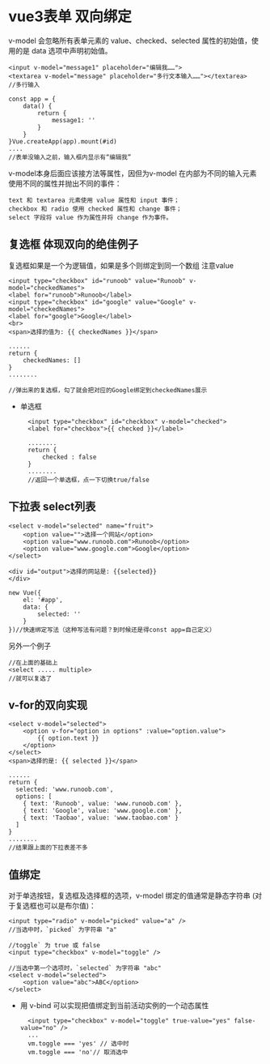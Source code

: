 # vue3表单 双向绑定
v-model 会忽略所有表单元素的 value、checked、selected 属性的初始值，使用的是 data 选项中声明初始值。

    <input v-model="message1" placeholder="编辑我……">
    <textarea v-model="message" placeholder="多行文本输入……"></textarea>
    //多行输入

    const app = {
        data() {
            return {
                message1: ''
            }
        }
    }Vue.createApp(app).mount(#id)
    ....
    //表单没输入之前，输入框内显示有“编辑我”
v-model本身后面应该接方法等属性，因但为v-model 在内部为不同的输入元素使用不同的属性并抛出不同的事件：

    text 和 textarea 元素使用 value 属性和 input 事件；
    checkbox 和 radio 使用 checked 属性和 change 事件；
    select 字段将 value 作为属性并将 change 作为事件。
## 复选框 体现双向的绝佳例子
复选框如果是一个为逻辑值，如果是多个则绑定到同一个数组
注意value

    <input type="checkbox" id="runoob" value="Runoob" v-model="checkedNames">
    <label for="runoob">Runoob</label>
    <input type="checkbox" id="google" value="Google" v-model="checkedNames">
    <label for="google">Google</label>
    <br>
    <span>选择的值为: {{ checkedNames }}</span>

    ......
    return {
        checkedNames: []
    }
    ........

    //弹出来的复选框，勾了就会把对应的Google绑定到checkedNames展示

* 单选框
  
        <input type="checkbox" id="checkbox" v-model="checked">
        <label for="checkbox">{{ checked }}</label>

        ........
        return {
            checked : false
        }
        ........
        //返回一个单选框，点一下切换true/false
## 下拉表 select列表
    <select v-model="selected" name="fruit">
        <option value="">选择一个网站</option>
        <option value="www.runoob.com">Runoob</option>
        <option value="www.google.com">Google</option>
    </select>

    <div id="output">选择的网站是: {{selected}}
    </div>

    new Vue({
        el: '#app',
        data: {
            selected: '' 
        }
    })//快速绑定写法（这种写法有问题？到时候还是得const app=自己定义）
另外一个例子
    
    //在上面的基础上
    <select ..... multiple>
    //就可以复选了
## v-for的双向实现
    <select v-model="selected">
        <option v-for="option in options" :value="option.value">
            {{ option.text }}
        </option>
    </select>
    <span>选择的是: {{ selected }}</span>

    ......
    return {
      selected: 'www.runoob.com',
      options: [
        { text: 'Runoob', value: 'www.runoob.com' },
        { text: 'Google', value: 'www.google.com' },
        { text: 'Taobao', value: 'www.taobao.com' }
      ]
    }
    ........
    //结果跟上面的下拉表差不多
## 值绑定
对于单选按钮，复选框及选择框的选项，v-model 绑定的值通常是静态字符串 (对于复选框也可以是布尔值)：

    <input type="radio" v-model="picked" value="a" />
    //当选中时，`picked` 为字符串 "a"

    //toggle` 为 true 或 false
    <input type="checkbox" v-model="toggle" />

    //当选中第一个选项时，`selected` 为字符串 "abc"
    <select v-model="selected">
        <option value="abc">ABC</option>
    </select>
* 用 v-bind 可以实现把值绑定到当前活动实例的一个动态属性
        
        <input type="checkbox" v-model="toggle" true-value="yes" false-value="no" />
        ...
        vm.toggle === 'yes' // 选中时
        vm.toggle === 'no'// 取消选中 